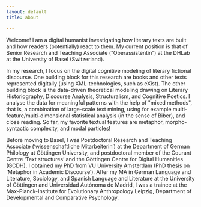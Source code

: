 ```yaml
---
layout: default
title: about

---
```



Welcome! I am a digital humanist investigating how literary texts are built and how readers (potentially) react to them. My current position is that of Senior Research and Teaching Associate (“Oberassistentin”) at the DHLab at the University of Basel (Switzerland).

In my research, I focus on the digital cognitive modeling of literary fictional discourse. One building block for this research are books and other texts represented digitally (using XML-technologies, such as eXist). The other building block is the data-driven theoretical modeling drawing on Literary Historiography, Discourse Analysis, Structuralism, and Cognitive Poetics. I analyse the data for meaningful patterns with the help of "mixed methods", that is, a combination of large-scale text mining, using for example multi-feature/multi-dimensional statistical analysis (in the sense of Biber), and close reading. So far, my favorite textual features are metaphor, morpho-syntactic complexity, and modal particles!

Before moving to Basel, I was Postdoctoral Research and Teaching Associate (‘wissenschaftliche Mitarbeiterin’) at the Department of German Philology at Göttingen University, and postdoctoral member of the Courant Centre ‘Text structures’ and the Göttingen Centre for Digital Humanities (GCDH). I obtained my PhD from VU University Amsterdam (PhD thesis on ‘Metaphor in Academic Discourse’). After my MA in German Language and Literature, Sociology, and Spanish Language and Literature at the University of Göttingen and Universidad Autónoma de Madrid, I was a trainee at the Max-Planck-Institute for Evolutionary Anthropology Leipzig, Department of Developmental and Comparative Psychology. 
